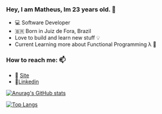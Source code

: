 ### Hey, I am Matheus, Im 23 years old. 👋

- 💻 Software Developer 
- 🇧🇷 Born in Juiz de Fora, Brazil  
- Love to build and learn new stuff 💡
- Current Learning more about Functional Programming λ 🧐

###  How to reach me: 📫   
- 💨 [Site](https://matheusdepaula.dev.br/)   
- 💼[Linkedin](https://www.linkedin.com/in/matheusdev20/)  

[![Anurag's GitHub stats](https://github-readme-stats.vercel.app/api?username=MatheusDev20)](https://github.com/anuraghazra/github-readme-stats)  

[![Top Langs](https://github-readme-stats.vercel.app/api/top-langs/?username=MatheusDev20&&hide=css,html&exclude_repo=CRUD&show_icons=true&hide_title=true&theme=radical&layout=compact&border_radius=30&langs_count=15)](https://github.com/anuraghazra/github-readme-stats)

